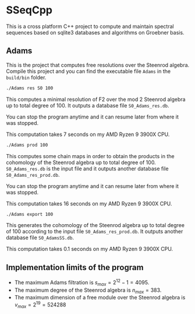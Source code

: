 # SSeqCpp
This is a cross platform C++ project to compute and maintain spectral sequences based on sqlite3 databases and algorithms on Groebner basis.

## Adams
This is the project that computes free resolutions over the Steenrod algebra. Compile this project and you can find the executable file `Adams` in the `build/bin` folder.
```bash
./Adams res S0 100
```
This computes a minimal resolution of F2 over the mod 2 Steenrod algebra up to total degree of 100. It outputs a database file `S0_Adams_res.db`.

You can stop the program anytime and it can resume later from where it was stopped.

This computation takes 7 seconds on my AMD Ryzen 9 3900X CPU.

```bash
./Adams prod 100
```
This computes some chain maps in order to obtain the products in the cohomology of the Steenrod algebra up to total degree of 100. `S0_Adams_res.db` is the input file and it outputs another database file `S0_Adams_res_prod.db`.

You can stop the program anytime and it can resume later from where it was stopped.

This computation takes 16 seconds on my AMD Ryzen 9 3900X CPU.

```bash
./Adams export 100
```
This generates the cohomology of the Steenrod algebra up to total degree of 100 according to the input file `S0_Adams_res_prod.db`. It outputs another database file `S0_AdamsSS.db`.

This computation takes 0.1 seconds on my AMD Ryzen 9 3900X CPU.

## Implementation limits of the program
- The maximum Adams filtration is $s_{max}=2^{12}-1=4095$.
- The maximum degree of the Steenrod algebra is $n_{max}=383$.
- The maximum dimension of a free module over the Steenrod algebra is $v_{max}=2^{19}=524288$